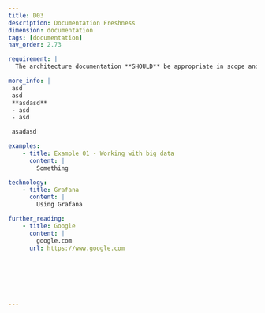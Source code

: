 ```yaml
---
title: D03
description: Documentation Freshness
dimension: documentation
tags: [documentation]
nav_order: 2.73

requirement: |
  The architecture documentation **SHOULD** be appropriate in scope and quality for the solution covering (but not exclusively): Architecture Vision Architecture Roadmap Layer Diagrams Capability Model and Solution Mapping Non functional requirements Conceptual Architecture Logical Architecture Physical (including network, infrastructure etc.) Solution Architecture Overview (SDO) Key Architecture Decisions (KADs) Data Models Data Flows API Specifications Volume and Performance Models Architecture Decision Records Assumption, Risks, Issues and Dependencies Cyber Assessment Framework compliance

more_info: |
 asd
 asd
 **asdasd**
 - asd 
 - asd

 asadasd

examples: 
    - title: Example 01 - Working with big data
      content: |
        Something

technology:
    - title: Grafana
      content: |
        Using Grafana

further_reading:
    - title: Google
      content: |
        google.com
      url: https://www.google.com







---
```

